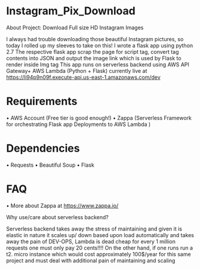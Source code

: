 # Instagram_Pix_Download

About Project: Download Full size HD Instagram Images

I always had trouble downloading those beautiful Instagram pictures, so today I rolled up my sleeves to take on this! I wrote a flask app using python 2.7
The respective flask app scrap the page for script tag, convert tag contents into JSON and output the image link which is used by Flask to render inside Img tag
This app runs on serverless backend using AWS API Gateway+ AWS Lambda (Python + Flask) currently live at  https://li94p9n09f.execute-api.us-east-1.amazonaws.com/dev

# Requirements	
•	AWS Account (Free tier is good enough!)
•	Zappa (Serverless Framework for orchestrating Flask app Deployments to AWS Lambda )  


# Dependencies
•	Requests
•	Beautiful Soup
•	Flask

# FAQ

•	More about Zappa at https://www.zappa.io/ 

Why use/care about serverless backend?

Serverless backend takes away the stress of maintaining and given it is elastic in nature it scales up/ down based upon load automatically and takes away the pain of DEV-OPS, Lambda is dead cheap for every 1 million requests one must only pay 20 cents!!!! On the other hand, if one runs run a t2. micro instance which would cost approximately 100$/year for this same project and must deal with additional pain of maintaining and scaling  


